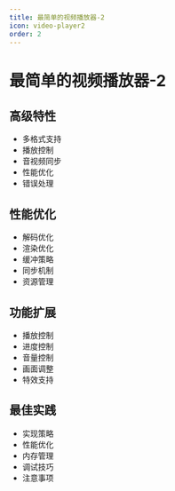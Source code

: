 ```yaml
---
title: 最简单的视频播放器-2
icon: video-player2
order: 2
---
```


# 最简单的视频播放器-2

## 高级特性
- 多格式支持
- 播放控制
- 音视频同步
- 性能优化
- 错误处理

## 性能优化
- 解码优化
- 渲染优化
- 缓冲策略
- 同步机制
- 资源管理

## 功能扩展
- 播放控制
- 进度控制
- 音量控制
- 画面调整
- 特效支持

## 最佳实践
- 实现策略
- 性能优化
- 内存管理
- 调试技巧
- 注意事项
